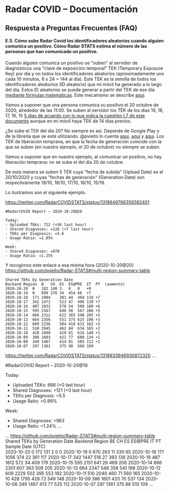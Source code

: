 # Radar COVID – Documentación
## Respuesta a Preguntas Frecuentes (FAQ)
 
 #### <a name="FAQ-E-5"></a>E.5. Cómo sube Radar Covid los identificadores aleatorios cuando alguien comunica un positivo. Cómo Radar STATS estima el número de las personas que han comunicado un positivo.

Cuando alguien comunica un positivo se "suben" al servidor de diagnósticos una "clave de exposición temporal" TEK (Temporary Exposure Key) por día y no todos los identificadores aleatorios (aproximadamente uno cada 10 minutos, 6 x 24 = 144 al día). Este TEK es la semilla de todos los identificadores aleatorios (ID aleatorio) que mi móvil ha generado a lo largo del día. Estos ID aleatorios se puede generar a partir del TEK de ese día [mediante fórmulas matemáticas](https://covid19-static.cdn-apple.com/applications/covid19/current/static/contact-tracing/pdf/ExposureNotification-CryptographySpecificationv1.2.pdf). Este mecanismo se describe [aquí](https://github.com/pvieito/Radar-STATS#documentation).

Vamos a suponer que una persona comunica su positivo el 20 octubre de 2020, alrededor de las 11:00. Se suben al servidor los TEK de los dias 19, 18, 17, 16, 15 [5 dias de acuerdo con lo que indica la cuestión I.7 de este documento](https://www.mscbs.gob.es/en/profesionales/saludPublica/ccayes/alertasActual/nCov/documentos/Preguntas_y_respuestas_RADAR-COVID.pdf) aunque en mi móvil haya TEK de 14 días previos.

¿Se sube el TEK del día 20? No siempre es así. Depende de Google Play y de la librería que se esté utilizando. @pvieito lo cuenta [aqui](https://twitter.com/pvieito/status/1315710081908998147), [aqui](https://twitter.com/pvieito/status/1310190919224881153) y [aqui](https://twitter.com/pvieito/status/1310190926082514944). Los TEK de liberación temprana, en que la fecha de generación coincide con la que se suben (en nuestro ejemplo, el 20 de octubre) no siempre se suben.

Vamos a suponer que en nuestro ejemplo, al comunicar un positivo, no hay liberación temprana: no se sube el del día 20 de cotubre.

De esta manera se suben 5 TEK cuya "fecha de subida" (Upload Date) es el 20/10/2020 y cuyas "fechas de generación" (Generation Date) son respectivamente 19/10, 18/10, 17/10, 16/10, 15/19.

Lo ilustramos son el siguiente ejemplo.


https://twitter.com/RadarCOVIDSTATS/status/1318649766356582401

```
#RadarCOVID Report – 2020-10-20@20

Today:
- Uploaded TEKs: 722 (+56 last hour)
- Shared Diagnoses: =128 (+7 last hour)
- TEKs per Diagnosis: =5.6
- Usage Ratio: =1.05%

Week:
- Shared Diagnoses: =970
- Usage Ratio: =1.25%
```

Y recogimos este enlace a esa misma hora (2020-10-20@20)  https://github.com/pvieito/Radar-STATS#multi-region-summary-table

```
Shared TEKs by Generation Date
Backend Region	B	CH	ES	ES@PRE	IT	PT	(aumento)
2020-10-20	0	182	140	3	0	0	+9
2020-10-19	0	699	270	34	454	66	+7
2020-10-18	171	1084	381	44	468	118 +7
2020-10-17	342	1472	523	47	496	139 +7
2020-10-16	487	1832	578	54	508	180 +6
2020-10-15	595	2167	646	50	567	206 +5
2020-10-14	666	2312	612	383	598	205 +5
2020-10-13	664	2356	551	375	625	198 +3
2020-10-12	609	2236	504	410	632	182 +2
2020-10-11	510	2045	462	84	634	165 +2
2020-10-10	428	1800	429	81	616	148 +1
2020-10-09	386	1603	421	77	600	134 +1
2020-10-08	349	1467	414	81	585	112	+1
2020-10-07	297	1361	375	90	568	109
```

https://twitter.com/RadarCOVIDSTATS/status/1318633946930872320
...

#RadarCOVID Report – 2020-10-20@19

Today:
- Uploaded TEKs: 666 (+0 last hour)
- Shared Diagnoses: =121 (+0 last hour)
- TEKs per Diagnosis: =5.5
- Usage Ratio: =0.99%

Week:
- Shared Diagnoses: =963
- Usage Ratio: =1.24%
...

...
https://github.com/pvieito/Radar-STATS#multi-region-summary-table
Shared TEKs by Generation Date
Backend Region	BE CH   ES  ES@PRE IT PT
Sample Date (UTC)						
2020-10-20	0	172	    131	2	0	0
2020-10-19	0	670	    263	11	330	65
2020-10-18	171	1056	374	22	361	117
2020-10-17	342	1447	516	27	393	138
2020-10-16	487	1812	572	34	409	179
2020-10-15	595	2151	641	29	469	206
2020-10-14	666	2301	607	363	509	205
2020-10-13	664	2347	548	358	541	198
2020-10-12	609	2229	502	395	553	182
2020-10-11	510	2040	460	71	560	165
2020-10-10	428	1795	428	72	549	148
2020-10-09	386	1601	420	70	537	134
2020-10-08	349	1467	413	77	525	112
2020-10-07	297	1361	375	86	510	109
...



